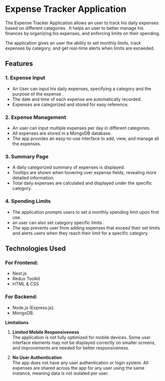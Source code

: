 # Expense Tracker Application

The Expense Tracker  Application allows  an user to  track his daily expenses based on different categories . It helps an user to better manage his finances by organizing his expenses, and enforcing limits on their spending.

The application gives an user the ability to set monthly limits, track expenses by category, and get real-time alerts when limits are exceeded.

## Features

### 1. **Expense Input**
- An User can input his daily expenses, specifying a category  and the purpose of the expense .
- The date and time of each expense are automatically recorded.
- Expenses are categorized and stored for easy reference.

### 2. **Expense Management**
- An user can input multiple expenses per day in different categories.
- All expenses are stored in a MongoDB database.
- The app provides an easy-to-use interface to add, view, and manage all the expenses.

### 3. **Summary Page**
- A daily categorized summary of expenses is displayed.
- Tooltips are shown when hovering over expense fields, revealing more detailed information.
- Total daily expenses are calculated and displayed under the specific category.

### 4. **Spending Limits**
- The application prompts users to set a monthly spending limit upon first use.
- an user can also set category specific limits .
- The app prevents user from adding expenses that exceed their set limits and alerts users when they reach their limit for a specific category.

## Technologies Used

### For Frontend:
- Next.js
- Redux Toolkit
- HTML & CSS

### For Backend:
- Node.js (Express.js).
- MongoDB.

 **Limitations**



1. **Limited Mobile Responsiveness**  
   The application is not fully optimized for mobile devices. Some user interface elements may not be displayed correctly on smaller screens, and improvements are needed for better responsiveness.

2. **No User Authentication**  
   The app does not have any user authentication or login system. All expenses are shared across the app for any user using the same instance, meaning data is not isolated per user.







